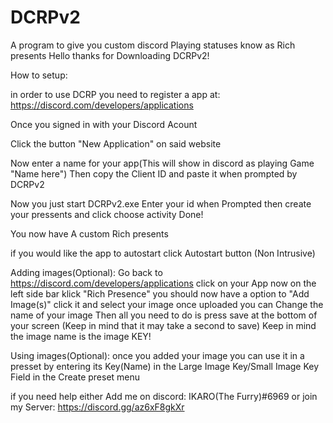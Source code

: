 # DCRPv2
A program to give you custom discord Playing statuses know as Rich presents
Hello thanks for Downloading DCRPv2!


How to setup:


in order to use DCRP you need to register a app at:
https://discord.com/developers/applications

Once you signed in with your Discord Acount

Click the button "New Application" on said website

Now enter a name for your app(This will show in discord as playing Game "Name here")
Then copy the Client ID and paste it when prompted by DCRPv2

Now you just start DCRPv2.exe
Enter your id when Prompted
then create your pressents
and click choose activity
Done!

You now have A custom Rich presents

if you would like the app to autostart
click Autostart button (Non Intrusive)

Adding images(Optional):
Go back to https://discord.com/developers/applications
click on your App
now on the left side bar klick "Rich Presence"
you should now have a option to "Add Image(s)"
click it and select your image
once uploaded you can Change the name of your image
Then all you need to do is press save at the bottom of your screen
(Keep in mind that it may take a second to save)
Keep in mind the image name is the image KEY!

Using images(Optional):
once you added your image you can use it in a presset by entering
its Key(Name) in the Large Image Key/Small Image Key Field in the Create preset menu

if you need help either Add me on discord:
IKARO(The Furry)#6969
or join my Server:
https://discord.gg/az6xF8gkXr
